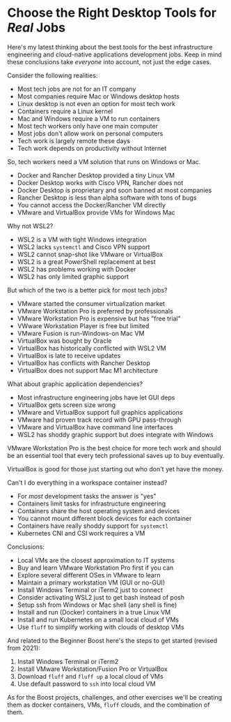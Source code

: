 # Choose the Right Desktop Tools for *Real* Jobs

Here's my latest thinking about the best tools for the best
infrastructure engineering and cloud-native applications development
jobs. Keep in mind these conclusions take *everyone* into account, not
just the edge cases.

Consider the following realities:

* Most tech jobs are not for an IT company
* Most companies require Mac or Windows desktop hosts
* Linux desktop is not even an option for most tech work
* Containers require a Linux kernel
* Mac and Windows require a VM to run containers
* Most tech workers only have one main computer
* Most jobs don't allow work on personal computers
* Tech work is largely remote these days
* Tech work depends on productivity without Internet

So, tech workers need a VM solution that runs on Windows or Mac.

* Docker and Rancher Desktop provided a tiny Linux VM
* Docker Desktop works with Cisco VPN, Rancher does not
* Docker Desktop is proprietary and soon banned at most companies
* Rancher Desktop is less than alpha software with tons of bugs
* You cannot access the Docker/Rancher VM directly
* VMware and VirtualBox provide VMs for Windows Mac

Why not WSL2?

* WSL2 is a VM with tight Windows integration
* WSL2 lacks `systemctl` and Cisco VPN support
* WSL2 cannot snap-shot like VMware or VirtualBox
* WSL2 is a great PowerShell replacement at best
* WSL2 has problems working with Docker
* WSL2 has only limited graphic support

But which of the two is a better pick for most tech jobs?

* VMware started the consumer virtualization market
* VMware Workstation Pro is preferred by professionals
* VMware Workstation Pro is expensive but has "free trial"
* VWware Workstation Player is free but limited
* VMware Fusion is run-Windows-on Mac VM
* VirtualBox was bought by Oracle
* VirtualBox has historically conflicted with WSL2 VM
* VirtualBox is late to receive updates
* VirtualBox has conflicts with Rancher Desktop
* VirtualBox does not support Mac M1 architecture

What about graphic application dependencies?

* Most infrastructure engineering jobs have let GUI deps
* VirtualBox gets screen size wrong
* VMware and VirtualBox support full graphics applications
* VMware had proven track record with GPU pass-through
* VMware and VirtualBox have command line interfaces
* WSL2 has shoddy graphic support but does integrate with Windows

VMware Workstation Pro is the best choice for more tech work
and should be an essential tool that every tech professional saves up to
buy eventually. 

VirtualBox is good for those just starting out who don't yet have the
money.

Can't I do everything in a workspace container instead?

* For *most* development tasks the answer is "yes"
* Containers limit tasks for infrastructure engineering
* Containers share the host operating system and devices
* You cannot mount different block devices for each container
* Containers have really shoddy support for `systemctl`
* Kubernetes CNI and CSI work requires a VM

Conclusions:

* Local VMs are the closest approximation to IT systems
* Buy and learn VMware Workstation Pro first if you can
* Explore several different OSes in VMware to learn
* Maintain a primary workstation VM (GUI or no-GUI)
* Install Windows Terminal or iTerm2 just to connect
* Consider activating WSL2 just to get bash instead of posh
* Setup ssh from Windows or Mac shell (any shell is fine)
* Install and run (Docker) containers in a true Linux VM
* Install and run Kubernetes on a small local cloud of VMs
* Use `fluff` to simplify working with clouds of desktop VMs

And related to the Beginner Boost here's the steps to get started
(revised from 2021):

1. Install Windows Terminal or iTerm2
1. Install VMware Workstation/Fusion Pro or VirtualBox
1. Download `fluff` and `fluff up` a local cloud of VMs
1. Use default password to `ssh` into local cloud VM

As for the Boost projects, challenges, and other exercises we'll be
creating them as docker containers, VMs, `fluff` clouds, and the combination of them.
